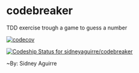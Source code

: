# codebreaker
TDD exercise trough a game to guess a number

[![codecov](https://codecov.io/gh/sidneyaguirre/codebreaker/branch/master/graph/badge.svg)](https://codecov.io/gh/sidneyaguirre/codebreaker)

[![Codeship Status for sidneyaguirre/codebreaker](https://app.codeship.com/projects/cdfb7a80-b3a3-0137-7341-461da21acf00/status?branch=master)](https://app.codeship.com/projects/363652)

~By: Sidney Aguirre
